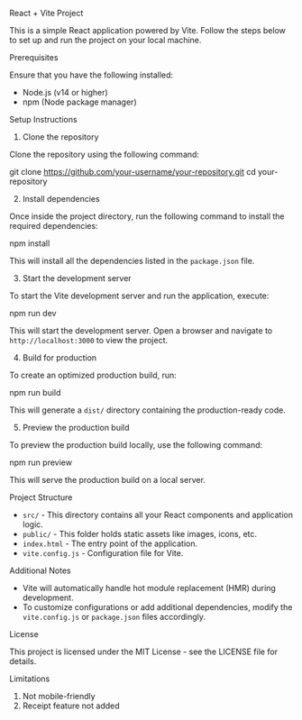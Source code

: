 React + Vite Project

This is a simple React application powered by Vite. Follow the steps below to set up and run the project on your local machine.

Prerequisites

Ensure that you have the following installed:
- Node.js (v14 or higher)
- npm (Node package manager)

Setup Instructions

1. Clone the repository

Clone the repository using the following command:

git clone https://github.com/your-username/your-repository.git
cd your-repository

2. Install dependencies

Once inside the project directory, run the following command to install the required dependencies:

npm install

This will install all the dependencies listed in the `package.json` file.

3. Start the development server

To start the Vite development server and run the application, execute:

npm run dev

This will start the development server. Open a browser and navigate to `http://localhost:3000` to view the project.

4. Build for production

To create an optimized production build, run:

npm run build

This will generate a `dist/` directory containing the production-ready code.

5. Preview the production build

To preview the production build locally, use the following command:

npm run preview

This will serve the production build on a local server.

Project Structure

- `src/` - This directory contains all your React components and application logic.
- `public/` - This folder holds static assets like images, icons, etc.
- `index.html` - The entry point of the application.
- `vite.config.js` - Configuration file for Vite.

Additional Notes

- Vite will automatically handle hot module replacement (HMR) during development.
- To customize configurations or add additional dependencies, modify the `vite.config.js` or `package.json` files accordingly.

License

This project is licensed under the MIT License - see the LICENSE file for details.

Limitations
1) Not mobile-friendly
2) Receipt feature not added
